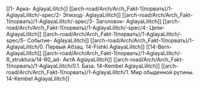 [[1- Арка- AglayaLilitch]]
[[arch-road/Arch/Arch_Fakt-1(порвать)/1-AglayaLilitch/-spec/2- Эпизод- AglayaLilitch]]
[[arch-road/Arch/Arch_Fakt-1(порвать)/1-AglayaLilitch/-spec/3- Заголовок- AglayaLilitch]]
[[arch-road/Arch/Arch_Fakt-1(порвать)/1-AglayaLilitch/-spec/4- Цели- AglayaLilitch]]
[[arch-road/Arch/Arch_Fakt-1(порвать)/1-AglayaLilitch/-spec/5- Событие- AglayaLilitch]]
[[arch-road/Arch/Arch_Fakt-1(порвать)/1-AglayaLilitch/0. Первый Абзац. 14-Fishki AglayaLilitch]]
[[14-Bern- AglayaLilitch]]
[[arch-road/Arch/Arch_Fakt-1(порвать)/1-AglayaLilitch/-R_struktura/14-R0_ad- АктА AglayaLilitch]]
[[arch-road/Arch/Arch_Fakt-1(порвать)/1-AglayaLilitch/0.1. База. 14-Kembel AglayaLilitch]]
[[arch-road/Arch/Arch_Fakt-1(порвать)/1-AglayaLilitch/1. Мир обыденной рутины. 14-Kembel AglayaLilitch]]
